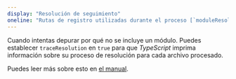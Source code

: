 ```yaml
---
display: "Resolución de seguimiento"
oneline: "Rutas de registro utilizadas durante el proceso [`moduleResolution`](#moduleResolution)."
---
```


Cuando intentas depurar por qué no se incluye un módulo.
Puedes establecer `traceResolution` en `true` para que *TypeScript* imprima información sobre su proceso de resolución para cada archivo procesado.

Puedes leer más sobre esto en [el manual](/es/docs/handbook/module-resolution.html#seguimiento-de-la-resoluci%C3%B3n-de-m%C3%B3dulo).

